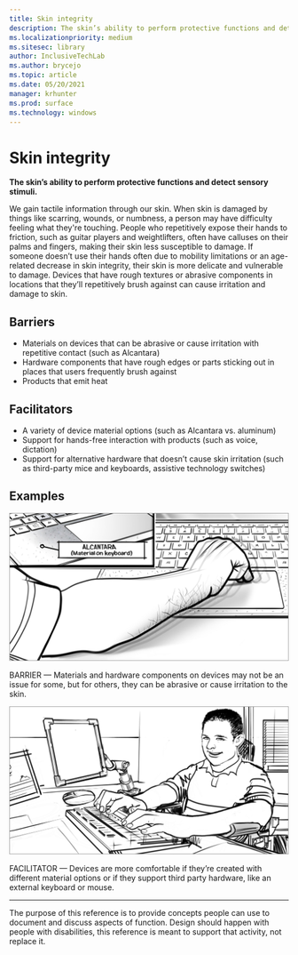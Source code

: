 ```yaml
---
title: Skin integrity
description: The skin’s ability to perform protective functions and detect sensory stimuli
ms.localizationpriority: medium
ms.sitesec: library
author: InclusiveTechLab
ms.author: brycejo 
ms.topic: article
ms.date: 05/20/2021
manager: krhunter
ms.prod: surface
ms.technology: windows
---
```


# Skin integrity

**The skin’s ability to perform protective functions and detect sensory stimuli.**

We gain tactile information through our skin. When skin is damaged by things like scarring, wounds, or numbness, a person may have difficulty feeling what they're touching. People who repetitively expose their hands to friction, such as guitar players and weightlifters, often have calluses on their palms and fingers, making their skin less susceptible to damage. If someone doesn’t use their hands often due to mobility limitations or an age-related decrease in skin integrity, their skin is more delicate and vulnerable to damage. Devices that have rough textures or abrasive components in locations that they’ll repetitively brush against can cause irritation and damage to skin.

## Barriers
* Materials on devices that can be abrasive or cause irritation with repetitive contact (such as Alcantara)​
* Hardware components that have rough edges or parts sticking out in places that users frequently brush against​
* Products that emit heat​

## Facilitators
* A variety of device material options (such as Alcantara vs. aluminum)​
* Support for hands-free interaction with products (such as voice, dictation)​
* Support for alternative hardware that doesn’t cause skin irritation (such as third-party mice and keyboards, assistive technology switches)​

## Examples

![Someone rests their wrist against a laptop as they use the touch pad. Their wrist looks scratched or inflamed, and an inset image shows that the laptop has Alcantara next to the touch pad.](images/Sensory_SkinIntegrity_Barrier.jpg)

BARRIER — Materials and hardware components on devices may not be an issue for some, but for others, they can be abrasive or cause irritation to the skin.  

![A man types on an external keyboard and smiles.](images/Sensory_SkinIntegrity_Facilitator.jpg)

FACILITATOR — Devices are more comfortable if they’re created with different material options or if they support third party hardware, like an external keyboard or mouse. 


[comment]: # (Footer statement)
___
The purpose of this reference is to provide concepts people can use to document and discuss aspects of function. Design should happen with people with disabilities, this reference is meant to support that activity, not replace it. 